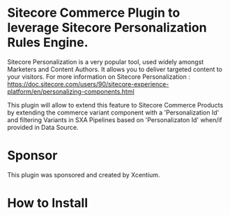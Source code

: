 Sitecore Commerce Plugin to leverage Sitecore Personalization Rules Engine.
======================================
Sitecore Personalization is a very popular tool, used widely amongst Marketers and Content Authors. It allows you to deliver targeted content to your visitors. 
For more information on Sitecore Personalization : https://doc.sitecore.com/users/90/sitecore-experience-platform/en/personalizing-components.html

This plugin will allow to extend this feature to Sitecore Commerce Products by extending the commerce variant component with a 'Personalization Id' and filtering Variants in SXA Pipelines based on 'Personalizaton Id' when/if provided in Data Source.

Sponsor
=======
This plugin was sponsored and created by Xcentium.


How to Install
==============


